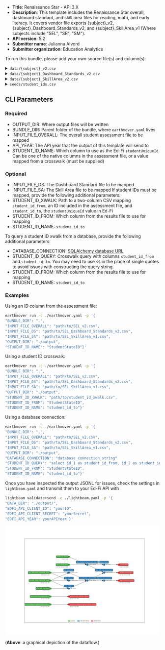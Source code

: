 * **Title**: Renaissance Star - API 3.X
* **Description**: This template includes the Renaissance Star overall, dashboard standard, and skill area files for reading, math, and early literacy. It covers vendor file exports {subject}_v2, {subject}_Dashboard_Standards_v2, and {subject}_SkillArea_v1 (Where subjects include "SEL", "SR", "SM").
* **API version**: 5.2
* **Submitter name**: Julianna Alvord
* **Submitter organization**: Education Analytics

To run this bundle, please add your own source file(s) and column(s):
<details>
<summary><code>data/{subject}_v2.csv</code></summary>
Where subjects include "SEL", "SR", "SM". This is the overall student assessment results.
</details>

<details>
<summary><code>data/{subject}_Dashboard_Standards_v2.csv</code></summary>
Where subjects include "SEL", "SR", "SM". This file contains scores/PLs at the Domain Group + Domain Name level, as well as scores/PLs at the Standard Name level.
</details>

<details>
<summary><code>data/{subject}_SkillArea_v2.csv</code></summary>
Where subjects include "SEL", "SR", "SM". This file contains Skill Area Mastery Scores.
</details>

<details>
<summary><code>seeds/student_ids.csv</code></summary>

This is a [crosswalk file](https://en.wikipedia.org/wiki/Schema_crosswalk) for translating the student IDs in the assessment CSVs to student IDs in Ed-Fi (one may be a state ID and the other a district ID, for example). 

This file is **optional**. If one of the existing student IDs within the assessment
file maps to Ed-Fi's `studentUniqueId`, you can omit the crosswalk file and specify 
which column to use.

If neither of these match Ed-Fi's `studentUniqueId`, see the CLI parameters section below.

Required columns:
   - `from`
   - `to`
</details>


## CLI Parameters

### Required
- OUTPUT_DIR: Where output files will be written
- BUNDLE_DIR: Parent folder of the bundle, where `earthmover.yaml` lives
- INPUT_FILE_OVERALL: The overall student assessment file to be mapped
- API_YEAR: The API year that the output of this template will send to
- STUDENT_ID_NAME: Which column to use as the Ed-Fi `studentUniqueId`. Can be one of the native columns in the assessment file, or a value mapped from a crosswalk (must be supplied)

### Optional
- INPUT_FILE_DS: The Dashboard Standard file to be mapped
- INPUT_FILE_SA: The Skill Area file to be mapped
If student IDs must be mapped, provide the following additional parameters:
- STUDENT_ID_XWALK: Path to a two-column CSV mapping `student_id_from`, an ID included in the assessment file, and `student_id_to`, the `studentUniqueId` value in Ed-Fi
- STUDENT_ID_FROM: Which column from the results file to use for mapping
- STUDENT_ID_NAME: `student_id_to`

To query a student ID xwalk from a database, provide the following additional parameters:
- DATABASE_CONNECTION: [SQLAlchemy database URL](https://docs.sqlalchemy.org/en/20/core/engines.html#database-urls)
- STUDENT_ID_QUERY: Crosswalk query with columns `student_id_from` and `student_id_to`. You may need to use `$$` in the place of single quotes to avoid issues with constructing the query string.
- STUDENT_ID_FROM: Which column from the results file to use for mapping
- STUDENT_ID_NAME: `student_id_to`
  
### Examples
Using an ID column from the assessment file:
```bash
earthmover run -c ./earthmover.yaml -p '{
"BUNDLE_DIR": ".",
"INPUT_FILE_OVERALL": "path/to/SEL_v2.csv",
"INPUT_FILE_DS": "path/to/SEL_Dashboard_Standards_v2.csv",
"INPUT_FILE_SA": "path/to/SEL_SkillArea_v1.csv",
"OUTPUT_DIR": "./output",
"STUDENT_ID_NAME": "StudentStateID"}'
```

Using a student ID crosswalk:
```bash
earthmover run -c ./earthmover.yaml -p '{
"BUNDLE_DIR": ".",
"INPUT_FILE_OVERALL": "path/to/SEL_v2.csv",
"INPUT_FILE_DS": "path/to/SEL_Dashboard_Standards_v2.csv",
"INPUT_FILE_SA": "path/to/SEL_SkillArea_v1.csv",
"OUTPUT_DIR": "./output",
"STUDENT_ID_XWALK": "path/to/student_id_xwalk.csv",
"STUDENT_ID_FROM": "StudentStateID",
"STUDENT_ID_NAME": "student_id_to"}'
```

Using a database connection:
```bash
earthmover run -c ./earthmover.yaml -p '{
"BUNDLE_DIR": ".",
"INPUT_FILE_OVERALL": "path/to/SEL_v2.csv",
"INPUT_FILE_DS": "path/to/SEL_Dashboard_Standards_v2.csv",
"INPUT_FILE_SA": "path/to/SEL_SkillArea_v1.csv",
"OUTPUT_DIR": "./output",
"DATABASE_CONNECTION": "database_connection_string"
"STUDENT_ID_QUERY": "select id_1 as student_id_from, id_2 as student_id_to from student_table",
"STUDENT_ID_FROM": "StudentStateID",
"STUDENT_ID_NAME": "student_id_to"}'
```

Once you have inspected the output JSONL for issues, check the settings in `lightbeam.yaml` and transmit them to your Ed-Fi API with
```bash
lightbeam validate+send -c ./lightbeam.yaml -p '{
"DATA_DIR": "./output/",
"EDFI_API_CLIENT_ID": "yourID",
"EDFI_API_CLIENT_SECRET": "yourSecret",
"EDFI_API_YEAR": yourAPIYear }'
```

![DAG view of transformations](graph.png)

(**Above**: a graphical depiction of the dataflow.)
